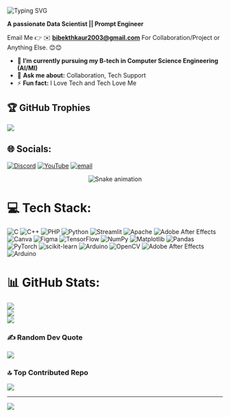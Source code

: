 <p align="left">
  <img src="https://readme-typing-svg.herokuapp.com?font=Fira+Code&size=28&duration=1000&pause=1000&center=true&vCenter=true&color=00C9A7&width=435&lines=%F0%9F%92%AB+Hi+%F0%9F%91%8B%2C+I'm+Bibek+Thakur" alt="Typing SVG" />
</p>


**A passionate Data Scientist || Prompt Engineer**

Email Me 👉 ✉️ **bibekthkaur2003@gmail.com** For Collaboration/Project or Anything Else. 😊😊

- 🔭 **I’m currently pursuing my B-tech in Computer Science Engineering (AI/Ml)** 
- 💬 **Ask me about:** Collaboration, Tech Support
- ⚡ **Fun fact:** I Love Tech and Tech Love Me


  
## 🏆 GitHub Trophies
![](https://github-profile-trophy.vercel.app/?username=alamimran613&theme=radical&no-frame=false&no-bg=false&margin-w=4)

## 🌐 Socials:
[![Discord](https://img.shields.io/badge/Discord-%237289DA.svg?logo=discord&logoColor=white)](https://discord.gg/https://discord.gg/3efH8hnf) [![YouTube](https://img.shields.io/badge/YouTube-%23FF0000.svg?logo=YouTube&logoColor=white)](https://youtube.com/@@latest_techz) [![email](https://img.shields.io/badge/Email-D14836?logo=gmail&logoColor=white)](mailto:bibekthakur2003@gmail.com) 

<!-- Snake Game Repo View -->

<div align="center">
  <img src="https://profile-readme-generator.com/assets/snake.svg" alt="Snake animation" />
</div>

# 💻 Tech Stack:
![C](https://img.shields.io/badge/c-%2300599C.svg?style=for-the-badge&logo=c&logoColor=white) ![C++](https://img.shields.io/badge/c++-%2300599C.svg?style=for-the-badge&logo=c%2B%2B&logoColor=white) ![PHP](https://img.shields.io/badge/php-%23777BB4.svg?style=for-the-badge&logo=php&logoColor=white) ![Python](https://img.shields.io/badge/python-3670A0?style=for-the-badge&logo=python&logoColor=ffdd54) ![Streamlit](https://img.shields.io/badge/Streamlit-%23FE4B4B.svg?style=for-the-badge&logo=streamlit&logoColor=white) ![Apache](https://img.shields.io/badge/apache-%23D42029.svg?style=for-the-badge&logo=apache&logoColor=white) ![Adobe After Effects](https://img.shields.io/badge/Adobe%20After%20Effects-9999FF.svg?style=for-the-badge&logo=Adobe%20After%20Effects&logoColor=white) ![Canva](https://img.shields.io/badge/Canva-%2300C4CC.svg?style=for-the-badge&logo=Canva&logoColor=white) ![Figma](https://img.shields.io/badge/figma-%23F24E1E.svg?style=for-the-badge&logo=figma&logoColor=white) ![TensorFlow](https://img.shields.io/badge/TensorFlow-%23FF6F00.svg?style=for-the-badge&logo=TensorFlow&logoColor=white) ![NumPy](https://img.shields.io/badge/numpy-%23013243.svg?style=for-the-badge&logo=numpy&logoColor=white) ![Matplotlib](https://img.shields.io/badge/Matplotlib-%23ffffff.svg?style=for-the-badge&logo=Matplotlib&logoColor=black) ![Pandas](https://img.shields.io/badge/pandas-%23150458.svg?style=for-the-badge&logo=pandas&logoColor=white) ![PyTorch](https://img.shields.io/badge/PyTorch-%23EE4C2C.svg?style=for-the-badge&logo=PyTorch&logoColor=white) ![scikit-learn](https://img.shields.io/badge/scikit--learn-%23F7931E.svg?style=for-the-badge&logo=scikit-learn&logoColor=white) ![Arduino](https://img.shields.io/badge/-Arduino-00979D?style=for-the-badge&logo=Arduino&logoColor=white) ![OpenCV](https://img.shields.io/badge/opencv-%23white.svg?style=for-the-badge&logo=opencv&logoColor=white) ![Adobe After Effects](https://img.shields.io/badge/Adobe%20After%20Effects-9999FF.svg?style=for-the-badge&logo=Adobe%20After%20Effects&logoColor=white) ![Arduino](https://img.shields.io/badge/-Arduino-00979D?style=for-the-badge&logo=Arduino&logoColor=white)
# 📊 GitHub Stats:
![](https://github-readme-stats.vercel.app/api?username=bibek20003&theme=dark&hide_border=false&include_all_commits=true&count_private=false)<br/>
![](https://nirzak-streak-stats.vercel.app/?user=bibek20003&theme=dark&hide_border=false)<br/>
![](https://github-readme-stats.vercel.app/api/top-langs/?username=bibek20003&theme=dark&hide_border=false&include_all_commits=true&count_private=false&layout=compact)

### ✍️ Random Dev Quote
![](https://quotes-github-readme.vercel.app/api?type=horizontal&theme=radical)

### 🔝 Top Contributed Repo
![](https://github-contributor-stats.vercel.app/api?username=bibek20003&limit=5&theme=dark&combine_all_yearly_contributions=true)

---
[![](https://visitcount.itsvg.in/api?id=bibek20003&icon=0&color=0)](https://visitcount.itsvg.in)

<!-- Proudly created with GPRM ( https://gprm.itsvg.in ) -->

